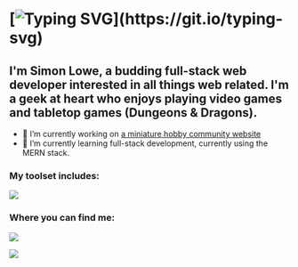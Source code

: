# [![Typing SVG](https://readme-typing-svg.demolab.com/?lines=Hello+there!)](https://git.io/typing-svg)

## I'm Simon Lowe, a budding full-stack web developer interested in all things web related. I'm a geek at heart who enjoys playing video games and tabletop games (Dungeons & Dragons).


- 🔭 I’m currently working on <a href="https://github.com/LoweSimon/HobbyPaintInventoryAndComparison">a miniature hobby community website</a>
- 🌱 I’m currently learning full-stack development, currently using the MERN stack.

### My toolset includes:

<p align="left">
    <img src="https://skillicons.dev/icons?i=js,html,css,bootstrap,react,mongodb,nodejs,git,vscode,&perline=3" />   
</p>

### Where you can find me:
<span>
    <p align="left">
        <a href="https://github.com/LoweSimon" target="_blank">
          <img src="https://skillicons.dev/icons?i=github" />
        </a>
    </p>
    <p align="left">
        <a href="https://www.linkedin.com/in/simon-lowe-49799688" target="_blank">
          <img src="https://skillicons.dev/icons?i=linkedin" />
        </a>
    </p>
</span>

<!--
**LoweSimon/LoweSimon** is a ✨ _special_ ✨ repository because its `README.md` (this file) appears on your GitHub profile.

Here are some ideas to get you started:

- 🔭 I’m currently working on ...
- 🌱 I’m currently learning ...
- 👯 I’m looking to collaborate on ...
- 🤔 I’m looking for help with ...
- 💬 Ask me about ...
- 📫 How to reach me: ...
- 😄 Pronouns: ...
- ⚡ Fun fact: ...
-->
